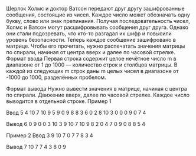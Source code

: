 Шерлок Холмс и доктор Ватсон передают друг другу зашифрованные сообщения, состоящие из чисел. Каждое число может
обозначать одну букву, слово или знак препинания. Получая последовательность чисел, Холмс и Ватсон могут расшифровывать
сообщения друг друга. Однако они стали подозревать, что кто-то разгадал их шифр и повысили уровень безопасности. Теперь
каждое сообщение зашифровано в матрице. Чтобы его прочитать, нужно распечатать значения матрицы по спирали, начиная от
центра вверх и далее по часовой стрелке.
Формат ввода
Первая строка содержит целое нечётное число m в диапазоне от 1 до 1000 — количество строк и столбцов матрицы.
В каждой из следующих m строк даны m целых чисел в диапазоне от -1000 до 1000, разделённых пробелом.

Формат вывода
Нужно вывести значения в матрице, начиная с центра по спирали. Движение вверх, далее по часовой стрелке. Каждое число
выводится в отдельной строке.
Пример 1

Ввод
5
4 10 7 10 9
5 9 0 9 8
8 3 6 0 2
8 10 3 0 0
0 9 0 7 4

Вывод
6
0
9
0
0
3
10
3
9
10
7
10
9
8
2
0
4
7
0
9
0
8
8
5
4

Пример 2
Ввод
3
9 10 7
0 7 7
8 3 4

Вывод
7
10
7
7
4
3
8
0
9
